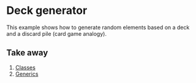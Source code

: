 # Deck generator

This example shows how to generate random elements based on a deck and a discard pile (card game analogy).

## Take away

1. [Classes](https://msdn.microsoft.com/en-us/library/x9afc042.aspx)
2. [Generics](https://msdn.microsoft.com/en-us/library/512aeb7t.aspx)

